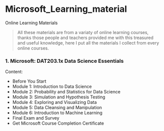 # Microsoft_Learning_material
Online Learning Materials
> All these materials are from a variaty of online learning courses, thanks those people and teachers provided me with this treasured and useful knowledge, here I put all the materials I collect from every online courses.

### 1. Microsoft: DAT203.1x Data Science Essentials
Content:
- Before You Start
- Module 1: Introduction to Data Science
- Module 2: Probability and Statistics for Data Science
- Module 3: Simulation and Hypothesis Testing
- Module 4: Exploring and Visualizing Data
- Module 5: Data Cleansing and Manipulation
- Module 6: Introduction to Machine Learning
- Final Exam and Survey
- Get Microsoft Course Completion Certificate
